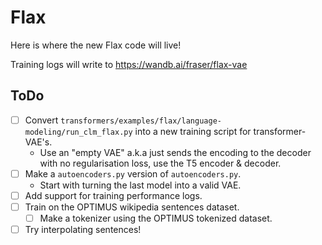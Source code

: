 
# Flax

Here is where the new Flax code will live!

Training logs will write to https://wandb.ai/fraser/flax-vae

## ToDo

- [ ] Convert `transformers/examples/flax/language-modeling/run_clm_flax.py` into a new training script for transformer-VAE's.
  - Use an "empty VAE"  a.k.a just sends the encoding to the decoder with no regularisation loss, use the T5 encoder & decoder.
- [ ] Make a `autoencoders.py` version of `autoencoders.py`.
  - Start with turning the last model into a valid VAE.
- [ ] Add support for training performance logs.
- [ ] Train on the OPTIMUS wikipedia sentences dataset.
  - [ ] Make a tokenizer using the OPTIMUS tokenized dataset.
- [ ] Try interpolating sentences!

